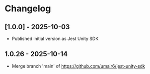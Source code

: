 # Changelog

## [1.0.0] - 2025-10-03

- Published initial version as Jest Unity SDK

## 1.0.26 - 2025-10-14
- Merge branch 'main' of https://github.com/umair6/jest-unity-sdk
